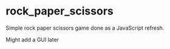 # rock_paper_scissors

Simple rock paper scissors game done as a JavaScript refresh.

Might add a GUI later